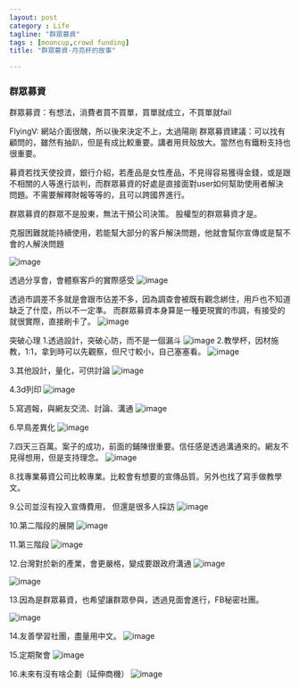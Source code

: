 ```yaml
---
layout: post
category : Life 
tagline: "群眾募資"
tags : [mooncup,crowd funding]
title: "群眾募資-月亮杯的故事"

---
```

### 群眾募資

群眾募資：有想法，消費者買不買單，買單就成立，不買單就fail

FlyingV: 網站介面很醜，所以後來決定不上，太過陽剛
群眾募資建議：可以找有顧問的，雖然有抽趴，但是有成比較重要。講者用貝殼放大。當然也有鐵粉支持也很重要。


募資若找天使投資，銀行介紹，若產品是女性產品，不見得容易獲得金錢，或是跟不相關的人等進行談判，而群眾募資的好處是直接面對user如何幫助使用者解決問題。不需要解釋財報等等的，且可以跨國界進行。

群眾募資的群眾不是股東，無法干預公司決策。
股權型的群眾募資才是。


克服困難就能持續使用，若能幫大部分的客戶解決問題，他就會幫你宣傳或是幫不會的人解決問題

![image](https://farm2.staticflickr.com/1709/26083780614_e19458c41a_o.png)

透過分享會，會體察客戶的實際感受
![image](https://farm2.staticflickr.com/1719/26689673145_d6f4108148_o.png)



透過市調差不多就是會跟市佔差不多，因為調查會被既有觀念綁住，用戶也不知道缺乏了什麼，所以不一定準。
而群眾募資本身算是一種更現實的市調，有接受的就很實際，直接刷卡了。
![image](https://farm2.staticflickr.com/1708/26416485470_722d9c511e_o.png)


突破心理
1.透過設計，突破心防，而不是一個漏斗
![image](https://farm2.staticflickr.com/1688/26689720725_0c32566fc2_o.png)
2.教學杯，因材施教，1:1，拿到時可以先觀察，但尺寸較小，自己塞塞看。
![image](https://farm2.staticflickr.com/1465/26623560201_1214753b3c_o.png)

3.其他設計，量化，可供討論
![image](https://farm2.staticflickr.com/1564/26662857996_2514cf17fe_o.png)

4.3d列印
![image](https://farm2.staticflickr.com/1569/26416610720_01c4dd0f90_o.png)

5.寫週報，與網友交流、討論、溝通
![image](https://farm2.staticflickr.com/1628/26416614730_8787a58113_o.png)

6.早鳥差異化
![image](https://farm2.staticflickr.com/1638/26689833695_551de9a3b2_o.png)

7.四天三百萬。案子的成功，前面的鋪陳很重要。信任感是透過溝通來的。網友不見得想用，但是支持理念。
![image](https://farm2.staticflickr.com/1641/26596880312_a7251736cb_o.png)

8.找專業募資公司比較專業。比較會有想要的宣傳品質。另外也找了寫手做教學文。

9.公司並沒有投入宣傳費用，
但還是很多人採訪
![image](https://farm2.staticflickr.com/1687/26689900575_c53c91118b_o.png)

10.第二階段的展開
![image](https://farm2.staticflickr.com/1520/26416718720_379c80ea13_o.png)

11.第三階段
![image](https://farm2.staticflickr.com/1550/26085843973_4f2b194aa0_o.png)

12.台灣對於新的產業，會更嚴格，變成要跟政府溝通
![image](https://farm2.staticflickr.com/1611/26085869153_1410bbb9ee_o.png)

![image](https://farm2.staticflickr.com/1549/26085879633_bb4fda5fb7_o.png)


13.因為是群眾募資，也希望讓群眾參與，透過見面會進行，FB秘密社團。

![image](https://farm2.staticflickr.com/1672/26085918073_5498a9719f_o.png)

14.友善學習社團，盡量用中文。
![image](https://farm2.staticflickr.com/1518/26663114846_56c98d2f04_o.png)

15.定期聚會
![image](https://farm2.staticflickr.com/1610/26663132016_d2d9974af5_o.png)

16.未來有沒有啥企劃（延伸商機）
![image](https://farm2.staticflickr.com/1707/26597105972_c2f6366db8_o.png)

